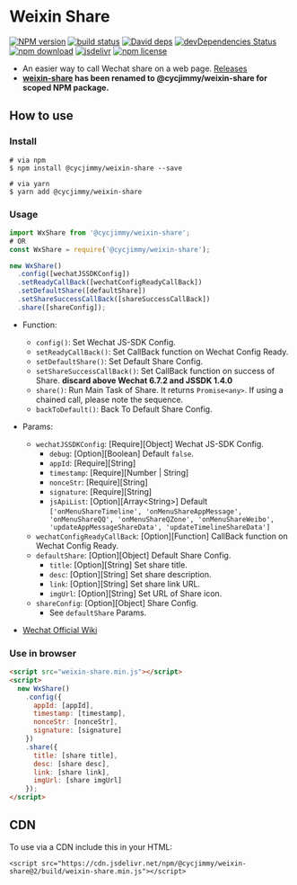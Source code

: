 # Weixin Share

[![NPM version][npm-image]][npm-url]
[![build status][travis-image]][travis-url]
[![David deps][david-image]][david-url]
[![devDependencies Status][david-dev-image]][david-dev-url]
[![npm download][download-image]][download-url]
[![jsdelivr][jsdelivr-image]][jsdelivr-url]
[![npm license][license-image]][download-url]

[npm-image]: https://img.shields.io/npm/v/@cycjimmy/weixin-share.svg
[npm-url]: https://npmjs.org/package/@cycjimmy/weixin-share
[travis-image]: https://img.shields.io/travis/cycjimmy/weixin-share.svg?style=flat-square
[travis-url]: https://travis-ci.org/cycjimmy/weixin-share
[david-image]: https://img.shields.io/david/cycjimmy/weixin-share.svg?style=flat-square
[david-url]: https://david-dm.org/cycjimmy/weixin-share
[david-dev-image]: https://david-dm.org/cycjimmy/weixin-share/dev-status.svg?style=flat-square
[david-dev-url]: https://david-dm.org/cycjimmy/weixin-share?type=dev
[download-image]: https://img.shields.io/npm/dm/@cycjimmy/weixin-share.svg?style=flat-square
[download-url]: https://npmjs.org/package/@cycjimmy/weixin-share
[jsdelivr-image]: https://data.jsdelivr.com/v1/package/npm/@cycjimmy/weixin-share/badge
[jsdelivr-url]: https://www.jsdelivr.com/package/npm/@cycjimmy/weixin-share
[license-image]: https://img.shields.io/npm/l/@cycjimmy/weixin-share.svg?style=flat-square


* An easier way to call Wechat share on a web page. [Releases](https://github.com/cycjimmy/weixin-share/releases)
* **[weixin-share](https://github.com/cycdpo/weixin-share) has been renamed to @cycjimmy/weixin-share for scoped NPM package.**

## How to use
### Install
```shell
# via npm
$ npm install @cycjimmy/weixin-share --save

# via yarn
$ yarn add @cycjimmy/weixin-share
```

### Usage
```javascript
import WxShare from '@cycjimmy/weixin-share';
# OR
const WxShare = require('@cycjimmy/weixin-share');
```

```javascript
new WxShare()
  .config([wechatJSSDKConfig])
  .setReadyCallBack([wechatConfigReadyCallBack])
  .setDefaultShare([defaultShare])
  .setShareSuccessCallBack([shareSuccessCallBack])
  .share([shareConfig]);
```

* Function:
  * `config()`: Set Wechat JS-SDK Config.
  * `setReadyCallBack()`: Set CallBack function on Wechat Config Ready.
  * `setDefaultShare()`: Set Default Share Config.
  * `setShareSuccessCallBack()`: Set CallBack function on success of Share. **discard above Wechat 6.7.2 and JSSDK 1.4.0**
  * `share()`: Run Main Task of Share. It returns `Promise<any>`. If using a chained call, please note the sequence.
  * `backToDefault()`: Back To Default Share Config.

* Params:
  * `wechatJSSDKConfig`: [Require][Object] Wechat JS-SDK Config.
    * `debug`: [Option][Boolean] Default `false`.
    * `appId`: [Require][String]
    * `timestamp`: [Require][Number | String]
    * `nonceStr`: [Require][String]
    * `signature`: [Require][String]
    * `jsApiList`:  [Option][Array\<String\>] Default `['onMenuShareTimeline', 'onMenuShareAppMessage', 'onMenuShareQQ', 'onMenuShareQZone', 'onMenuShareWeibo', 'updateAppMessageShareData', 'updateTimelineShareData']`
  * `wechatConfigReadyCallBack`: [Option][Function] CallBack function on Wechat Config Ready.
  * `defaultShare`: [Option][Object] Default Share Config.
    * `title`: [Option][String] Set share title.
    * `desc`: [Option][String] Set share description.
    * `link`: [Option][String] Set share link URL.
    * `imgUrl`: [Option][String] Set URL of Share icon.
  * `shareConfig`: [Option][Object] Share Config.
    * See `defaultShare` Params.

* [Wechat Official Wiki](https://mp.weixin.qq.com/wiki)

### Use in browser
```html
<script src="weixin-share.min.js"></script>
<script>
  new WxShare()
    .config({
      appId: [appId],
      timestamp: [timestamp],
      nonceStr: [nonceStr],
      signature: [signature]
    })
    .share({
      title: [share title],
      desc: [share desc],
      link: [share link],
      imgUrl: [share imgUrl]
    });
</script>
```

## CDN
To use via a CDN include this in your HTML:
```text
<script src="https://cdn.jsdelivr.net/npm/@cycjimmy/weixin-share@2/build/weixin-share.min.js"></script>
```

